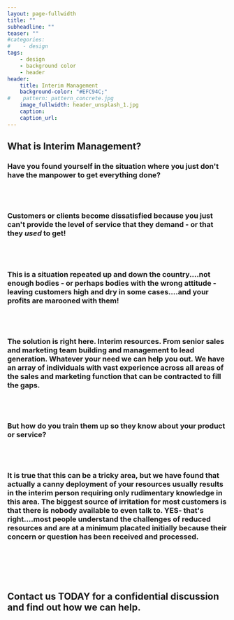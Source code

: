 ```yaml
---
layout: page-fullwidth
title: ""
subheadline: ""
teaser: ""
#categories:
#    - design
tags:
    - design
    - background color
    - header
header:
    title: Interim Management
    background-color: "#EFC94C;"
#    pattern: pattern_concrete.jpg
    image_fullwidth: header_unsplash_1.jpg
    caption:
    caption_url:
---
```

<!--more-->

## What is Interim Management?

<h3>Have you found yourself in the situation where you just don't have the manpower to get everything done?
</h3><br><br>
<h3>Customers or clients become dissatisfied because you just can't provide the level of service that they demand - or that they <em>used</em> to get!
</h3><br><br>
<h3>This is a situation repeated up and down the country....not enough bodies - or perhaps bodies with the wrong attitude - leaving customers high and dry in some cases....and your profits are marooned with them!
</h3><br><br>
<h3>The solution is right here.  Interim resources.  From senior sales and marketing team building and management to lead generation.  Whatever your need we can help you out.  We have an array of individuals with vast experience across all areas of the sales and marketing function that can be contracted to fill the gaps.
</h3><br><br>
<h3>But how do you train them up so they know about your product or service?
</h3><br><br>
<h3> It is true that this can be a tricky area, but we have found that actually a canny deployment of your resources usually results in the interim person requiring only rudimentary knowledge in this area.  The biggest source of irritation for most customers is that there is nobody available to even talk to.  YES- that's right....most people understand the challenges of reduced resources and are at a minimum placated initially because their concern or question has been received and processed.
</h3><br><br>
<br><br>
<h2>Contact us TODAY for a confidential discussion and find out how we can help.</h2>

<!-- ### All Header-Styles
{: .t60 }

{% include list-posts tag='header' %}
-->
